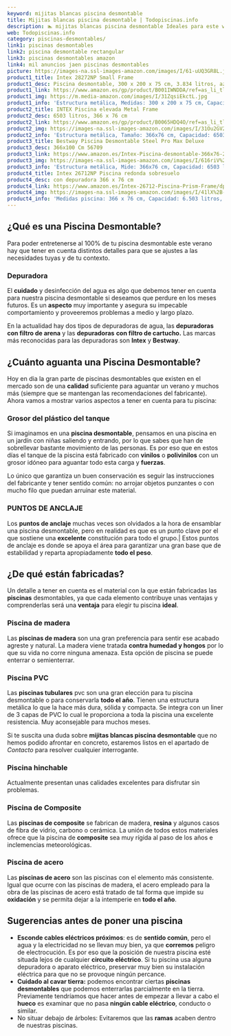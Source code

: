 ```yaml
---
keyword: mijitas blancas piscina desmontable
title: Mijitas blancas piscina desmontable | Todopiscinas.info
description: 🏊 mijitas blancas piscina desmontable Ideales para este verano 2021. Aquí puedes comprar mijitas blancas piscina desmontable y comparar con otras similares. No dejes escapar mijitas blancas piscina desmontable a un precio realmente tentador.
web: Todopiscinas.info
category: piscinas-desmontables/
link1: piscinas desmontables
link2: piscina desmontable rectangular
link3: piscinas desmontables amazon
link4: mil anuncios jaen piscinas desmontables
picture: https://images-na.ssl-images-amazon.com/images/I/61-uUQ3GR8L.jpg
product1_title: Intex 28272NP Small Frame
product1_desc: Piscina desmontable, 300 x 200 x 75 cm, 3.834 litros, azul
product1_link: https://www.amazon.es/gp/product/B001IWNDDA/ref=as_li_tl?ie=UTF8&camp=3638&creative=24630&creativeASIN=B001IWNDDA&linkCode=as2&tag=todopiscinas0e-21&linkId=25b9d647487c889cb6ef56ed63f50ca1
product1_img: https://m.media-amazon.com/images/I/31ZqsiEkctL.jpg
product1_info: 'Estructura metálica, Medidas: 300 x 200 x 75 cm, Capacidad: 3.834 litros, Para 6 personas (+ 6 años), Fácil montaje, Forma rectangular'
product2_title: INTEX Piscina elevada Metal Frame
product2_desc: 6503 litros, 366 x 76 cm
product2_link: https://www.amazon.es/gp/product/B0065HDQ4O/ref=as_li_tl?ie=UTF8&camp=3638&creative=24630&creativeASIN=B0065HDQ4O&linkCode=as2&tag=todopiscinas0e-21&linkId=ed2430e3ba564d3527ee103df33ed7b3
product2_img: https://images-na.ssl-images-amazon.com/images/I/31Ou2GV2SAL.jpg
product2_info: 'Estructura metálica, Tamaño: 366x76 cm, Capacidad: 6503 litros, Forma circular, De 4 a 7 personas (+6 años)'
product3_title: Bestway Piscina Desmontable Steel Pro Max Deluxe
product3_desc: 366x100 Cm 56709
product3_link: https://www.amazon.es/Intex-Piscina-desmontable-366x76-28210NP/dp/B0065HDQ4O?__mk_es_ES=%C3%85M%C3%85%C5%BD%C3%95%C3%91&crid=25UQGV9HG2INI&dchild=1&keywords=piscinas+desmontables&qid=1615854176&sprefix=piscinas+dem%2Caps%2C201&sr=8-5&linkCode=ll1&tag=todopiscinas0e-21&linkId=34f200977c6cbaab1f3f4d9ac0e64755&language=es_ES&ref_=as_li_ss_tl
product3_img: https://images-na.ssl-images-amazon.com/images/I/616riV%2BiY3L.jpg
product3_info: 'Estructura metálica, Mide: 366x76 cm, Capacidad: 6503 litros, De 4 a 7 personas mayores de 6 años, Forma circular, Tecnología Super-Tough'
product4_title: Intex 26712NP Piscina redonda sobresuelo
product4_desc: con depuradora 366 x 76 cm
product4_link: https://www.amazon.es/Intex-26712-Piscina-Prism-Frame/dp/B07FB823GL?__mk_es_ES=%C3%85M%C3%85%C5%BD%C3%95%C3%91&dchild=1&keywords=piscinas+desmontables+con+depuradora&qid=1615936418&sr=8-5&linkCode=ll1&tag=todopiscinas0e-21&linkId=d98699de7830cd471766fa1daa36de34&language=es_ES&ref_=as_li_ss_tl
product4_img: https://images-na.ssl-images-amazon.com/images/I/41lX%2B-YpibL.jpg
product4_info: 'Medidas piscina: 366 x 76 cm, Capacidad: 6.503 litros, Incluye depuradora de cartucha A, Lona resistente triple capa'
---
```


## ¿Qué es una Piscina Desmontable?



Para poder entretenerse al 100% de tu piscina desmontable este verano  hay que tener en cuenta distintos detalles para que se ajustes a las necesidades tuyas y de tu contexto.


### Depuradora

El **cuidado** y desinfección del agua es algo que debemos tener en cuenta para nuestra piscina desmontable si deseamos que perdure en los meses futuros. Es un **aspecto** muy importante y asegura su impecable comportamiento y proveeremos problemas a medio y largo plazo.

En la actualidad hay dos tipos de depuradoras de agua, las **depuradoras con filtro de arena** y  las **depuradoras** **con filtro de cartucho.** Las marcas más reconocidas para las depuradoras son **Intex** y **Bestway**.

<external-banner></external-banner>



## ¿Cuánto aguanta una Piscina Desmontable?

Hoy en dia la gran parte de piscinas desmontables que existen en el mercado son de una **calidad** suficiente para aguantar un verano y muchos más (siempre que se mantengan las recomendaciones del fabricante). Ahora vamos a mostrar varios aspectos a tener en cuenta para tu piscina:


### Grosor del plástico del tanque

Si imaginamos en una **piscina desmontable**, pensamos en una piscina en un jardín con niñas saliendo y entrando, por lo que sabes que han de sobrellevar bastante movimiento de las personas. Es por eso que en estos días el tanque de la piscina está fabricado con **vinilos** o **polivinilos** con un grosor idóneo para aguantar todo esta carga y **fuerzas**.

Lo único que garantiza un	 buen conservación es seguir las instrucciones del fabricante y tener sentido común: no arrojar objetos punzantes o con mucho filo que puedan arruinar este material.


### PUNTOS DE ANCLAJE

Los **puntos de anclaje** muchas veces son olvidados a la hora de ensamblar una piscina desmontable, pero en realidad es que es un punto clave por el que sostiene una **excelente** constitución para todo el grupo.| Estos puntos de anclaje es donde se apoya el área para garantizar una gran base que de estabilidad y reparta apropiadamente **todo el peso**.

<stats-list :link1=link1 :link2=link2 :link3=link3 :link4=link4 :category=category></stats-list>

<brand-panel :title=product1_title :desc=product1_desc :img=product1_img :link=product1_link></brand-panel>


## ¿De qué  están fabricadas?

Un detalle a tener en cuenta es el material con la que están fabricadas las **piscinas** desmontables, ya que cada elemento contribuye unas ventajas y comprenderlas  será una **ventaja** para elegir tu piscina **ideal**.


### Piscina de madera

Las **piscinas de madera** son una gran preferencia para sentir ese acabado agreste y natural. La madera viene tratada **contra humedad y hongos** por lo que su vida no corre ninguna amenaza. Esta opción de piscina se puede enterrar o semienterrar.


### Piscina  PVC

Las **piscinas tubulares** pvc son una gran elección para tu piscina desmontable o para conservarla **todo el año**. Tienen una estructura metálica lo que la hace más dura, sólida y compacta. Se integra con un liner de 3 capas de PVC lo cual le proporciona a toda la piscina una excelente resistencia. Muy aconsejable para muchos meses.

Si te suscita una duda sobre **mijitas blancas piscina desmontable** que no hemos podido afrontar en concreto, estaremos listos en el apartado de _Contacto_ para resolver cualquier interrogante.


### Piscina hinchable

 Actualmente presentan unas calidades excelentes para disfrutar sin problemas.


### Piscina de Composite

Las **piscinas de composite** se fabrican de madera, **resina** y algunos casos de fibra de vidrio, carbono o cerámica. La unión de todos estos materiales ofrece que la piscina de **composite** sea muy rígida al paso de los años e inclemencias meteorológicas.


### Piscina de acero

Las **piscinas de acero** son las piscinas con el elemento más consistente. Igual que ocurre con las piscinas de madera, el acero empleado para la obra de las piscinas de acero está tratado de tal forma que impide su **oxidación** y se permita dejar a la intemperie en **todo el año**.


## Sugerencias antes de poner una piscina



*   **Esconde cables eléctricos próximos**: es de **sentido común**, pero el agua y la electricidad no se llevan muy bien, ya que **corremos** peligro de electrocución. Es por eso que la posición de nuestra piscina esté situada lejos de cualquier **circuito eléctrico**. Si tu piscina usa alguna depuradora o aparato eléctrico, preservar muy bien su instalación eléctrica para que no se provoque ningún percance.
*   **Cuidado al cavar tierra:** podemos encontrar ciertas **piscinas desmontables** que podemos enterrarlas parcialmente en la tierra. Previamente tendríamos que hacer antes de empezar a llevar a cabo el **hueco** es examinar que no pasa **ningún cable eléctrico**, conducto o similar.
*   No situar debajo de árboles: Evitaremos que las **ramas** acaben dentro de nuestras piscinas.